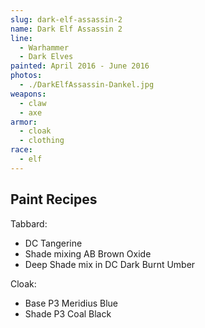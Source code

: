 ```yaml
---
slug: dark-elf-assassin-2
name: Dark Elf Assassin 2
line:
  - Warhammer
  - Dark Elves
painted: April 2016 - June 2016
photos:
  - ./DarkElfAssassin-Dankel.jpg
weapons:
  - claw
  - axe
armor:
  - cloak
  - clothing
race:
  - elf
---
```


## Paint Recipes

Tabbard:

- DC Tangerine
- Shade mixing AB Brown Oxide
- Deep Shade mix in DC Dark Burnt Umber

Cloak:

- Base P3 Meridius Blue
- Shade P3 Coal Black
